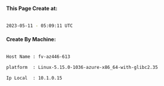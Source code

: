 
   
#### This Page Create at:

```bash

2023-05-11 - 05:09:11 UTC

```

#### Create By Machine:

```bash

Host Name : fv-az446-613

platform  : Linux-5.15.0-1036-azure-x86_64-with-glibc2.35

Ip Local  : 10.1.0.15

```

